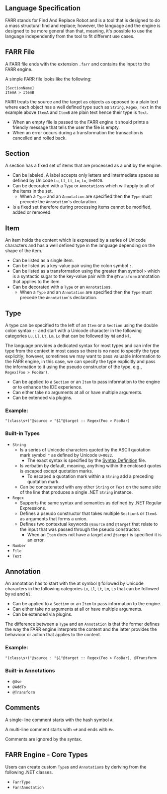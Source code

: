 Language Specification
----------------------

FARR stands for Find And Replace Robot
and is a tool that is designed to do a mass structural find and replace;
however, the language and the engine is designed to be more general than that,
meaning, it's possible to use the language independently from the tool to fit different use cases.

## FARR File

A FARR file ends with the extension `.farr` and contains the input
to the FARR engine.

A simple FARR file looks like the following:
```
[SectionName]
ItemA > ItemB
```

FARR treats the source and the target as objects as opposed to a plain text
where each object has a well defined type such as `String`, `Regex`, `Text`
in the example above `ItemA` and `ItemB` are plain text hence their type is `Text`.

* When an empty file is passed to the FARR engine it should prints a friendly message that tells the user the file is empty.
* When an error occurs during a transformation the transaction is cancelled and rolled back.

## Section

A section has a fixed set of items that are processed as a unit by the engine.

* Can be labeled. A label accepts only letters and intermediate spaces as defined by Unicode `Lu`, `Ll`, `Lt`, `Lm`, `Lo`, `U+0020`.
* Can be decorated with a `Type` or `Annotation`s which will apply to all of the items in the set.
  * When a `Type` and an `Annotation` are specified then the `Type` must precede the `Annotation`'s declaration.
* Is a fixed set therefore during processing items cannot be modified, added or removed.

## Item

An item holds the content which is expressed by a series of Unicode characters
and has a well defined type in the language depending on the shape of the item.

* Can be listed as a single item.
* Can be listed as a key-value pair using the colon symbol `:`.
* Can be listed as a transformation using the greater than symbol `>` which is a syntactic sugar to the key-value pair with the `@Transform` annotation that applies to the item.
* Can be decorated with a `Type` or an `Annotation`s.
  * When a `Type` and an `Annotation` are specified then the `Type` must precede the `Annotation`'s declaration.

## Type

A type can be specified to the left of an `Item` or a `Section` using the double colon syntax `::`
and start with a Unicode character in the following categories `Lu`, `Ll`, `Lt`, `Lm`, `Lo`
that can be followed by `Nd` and `Nl`.

The language provides a dedicated syntax for most types
and can infer the type from the context in most cases so there is no need to specify the type explicitly;
however, sometimes we may want to pass valuable information to the FARR engine,
in this case, we can specify the type explicitly and pass the information to it 
using the pseudo constructor of the type, e.g., `Regex(Foo > FooBar)`.

* Can be applied to a `Section` or an `Item` to pass information to the engine or to enhance the IDE experience.
* Can either take no arguments at all or have multiple arguments.
* Can be extended via plugins.

### Example:

```
"(class\s+)"@source > "$1"@target :: Regex(Foo > FooBar)
```

### Built-in Types

* `String`
  * Is a series of Unicode characters quoted by the ASCII quotation mark symbol `"` as defined by Unicode `U+0022`.
    * The exact syntax is specified by the [Syntax Definition](Syntax%20Definition.cd#String) file. 
  * Is verbatim by default, meaning, anything within the enclosed quotes is escaped except quotation marks.
    * To escaped a quotation mark within a `String` add a preceding quotation mark.
  * Can be concatenated with any other `String` or `Text` on the same side of the line that produces a single .NET `String` instance.
* `Regex`
  * Supports the same syntax and semantics as defined by .NET Regular Expressions.
  * Defines a pseudo constructor that takes multiple `Section`s or `Item`s as arguments that forms a union.
  * Defines two contextual keywords `@source` and `@target` that relate to the input that was passed through the pseudo constructor.
    * When an `Item` does not have a target and `@target` is specified it is an error.
* `Number`
* `File`
* `Text`

## Annotation

An annotation has to start with the at symbol `@`
followed by Unicode characters in the following categories `Lu`, `Ll`, `Lt`, `Lm`, `Lo` that can be followed by `Nd` and `Nl`.

* Can be applied to a `Section` or an `Item` to pass information to the engine.
* Can either take no arguments at all or have multiple arguments.
* Can be extended via plugins.

The difference between a `Type` and an `Annotation` is that
the former defines the way the FARR engine interprets the content
and the latter provides the behaviour or action that applies to the content.

### Example:

```
"(class\s+)"@source : "$1"@target :: Regex(Foo > FooBar), @Transform
```

### Built-in Annotations

* `@Use`
* `@AddTo`
* `@Transform`

## Comments

A single-line comment starts with the hash symbol `#`.

A multi-line comment starts with `<#` and ends with `#>`.

Comments are ignored by the syntax.

## FARR Engine - Core Types

Users can create custom `Type`s and `Annotation`s by deriving from the following .NET classes.

* `FarrType`
* `FarrAnnotation`